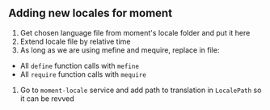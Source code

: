 ## Adding new locales for moment

1. Get chosen language file from moment's locale folder and put it here
1. Extend locale file by relative time
1. As long as we are using mefine and mequire, replace in file:
 * All `define` function calls with `mefine`
 * All `require` function calls with `mequire`
1. Go to  `moment-locale` service and add path to translation in `LocalePath` so it can be revved